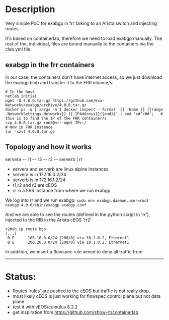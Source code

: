 # Description
Very simple PoC for exabgp in frr talking to an Arista switch and injecting routes.

It's based on containerlab, therefore we need to load exabgp manually. The rest of the, individual, files are bound manually to the containers via the clab.yml file.

## exabgp in the frr containers
In our case, the containers don't have internet access, so we just download the exabgp blob and transfer it to the FRR intance/s:

    # In the host
    netlab initial
    wget -O 4.0.0.tar.gz https://github.com/Exa-Networks/exabgp/archive/4.0.0.tar.gz
    docker ps -q | xargs -n 1 docker inspect --format '{{ .Name }} {{range .NetworkSettings.Networks}} {{.IPAddress}}{{end}}' | sed 's#^/##';   # this is to find the IP of the FRR container/s
    scp 4.0.0.tar.gz root@<rr-mgmt-IP>:/
    # Now in FRR instance
    tar -xzvf 4.0.0.tar.gz

## Topology and how it works
servera -- r1 -- r3 -- r2 -- serverb
		 |
		 rr
+ servera and serverb are linux alpine instances
 + servera is in 172.16.0.2/24
 + serverb is in 172.16.1.2/24 
+ r1,r2 and r3 are cEOS
+ rr in a FRR instance from where we run exabgp


We log into rr and we run exabgp:
`sudo env exabgp.daemon.user=root exabgp-4.0.0/sbin/exabgp exabgp.conf`

And we are able to see the routes (defined in the python script in 'rr'), injected to the RIB in the Arista cEOS 'rr2'

    r2#sh ip route bgp
    [...]
     B E      100.10.0.0/24 [200/0] via 10.1.0.2, Ethernet1
     B E      200.20.0.0/24 [200/0] via 10.1.0.2, Ethernet1


In addition, we insert a flowspec rule aimed to deny all traffic from


---
# Status:

- Routes 'rules' are pushed to the cEOS but traffic is not really drop.
 - most likely cEOS is just working for flowspec control plane but not data plane
 - test it with vEOS/cumulus 8.2.2
  - get inspiration from https://github.com/sflow-rt/containerlab
